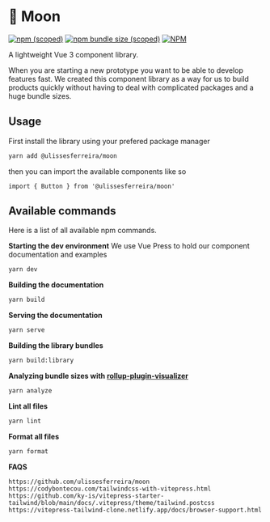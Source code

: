 # 🌙 Moon

[![npm (scoped)](https://img.shields.io/npm/v/@ulissesferreira/moon)](https://www.npmjs.com/package/@ulissesferreira/moon)
[![npm bundle size (scoped)](https://img.shields.io/bundlephobia/minzip/@ulissesferreira/moon)](https://bundlephobia.com/result?p=@ulissesferreira/moon@latest)
[![NPM](https://img.shields.io/npm/l/@ulissesferreira/moon)](https://github.com/ulissesferreira/moon/blob/main/LICENSE)

A lightweight Vue 3 component library.

When you are starting a new prototype you want to be able to develop features fast. We created this component library as a way for us to build products quickly without having to deal with complicated packages and a huge bundle sizes.

## Usage

First install the library using your prefered package manager

```bash
yarn add @ulissesferreira/moon
```

then you can import the available components like so

```vue
import { Button } from '@ulissesferreira/moon'
```

## Available commands

Here is a list of all available npm commands.

**Starting the dev environment**
We use Vue Press to hold our component documentation and examples

```bash
yarn dev
```

**Building the documentation**

```bash
yarn build
```

**Serving the documentation**

```bash
yarn serve
```

**Building the library bundles**

```bash
yarn build:library
```

**Analyzing bundle sizes with [rollup-plugin-visualizer](https://github.com/btd/rollup-plugin-visualizer)**

```bash
yarn analyze
```

**Lint all files**

```bash
yarn lint
```

**Format all files**
```bash
yarn format
```

**FAQS**

```
https://github.com/ulissesferreira/moon
https://codybontecou.com/tailwindcss-with-vitepress.html
https://github.com/ky-is/vitepress-starter-tailwind/blob/main/docs/.vitepress/theme/tailwind.postcss
https://vitepress-tailwind-clone.netlify.app/docs/browser-support.html
```
